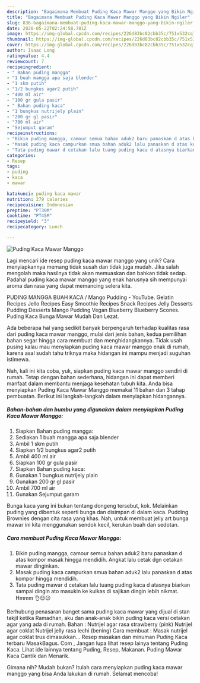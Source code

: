 ```yaml
---
description: "Bagaimana Membuat Puding Kaca Mawar Manggo yang Bikin Ngiler"
title: "Bagaimana Membuat Puding Kaca Mawar Manggo yang Bikin Ngiler"
slug: 836-bagaimana-membuat-puding-kaca-mawar-manggo-yang-bikin-ngiler
date: 2020-05-22T02:24:58.781Z
image: https://img-global.cpcdn.com/recipes/226d83bc82cbb35c/751x532cq70/puding-kaca-mawar-manggo-foto-resep-utama.jpg
thumbnail: https://img-global.cpcdn.com/recipes/226d83bc82cbb35c/751x532cq70/puding-kaca-mawar-manggo-foto-resep-utama.jpg
cover: https://img-global.cpcdn.com/recipes/226d83bc82cbb35c/751x532cq70/puding-kaca-mawar-manggo-foto-resep-utama.jpg
author: Isaac Long
ratingvalue: 4.4
reviewcount: 7
recipeingredient:
- " Bahan puding mangga"
- "1 buah mangga apa saja blender"
- "1 skm putih"
- "1/2 bungkus agar2 putih"
- "400 ml air"
- "100 gr gula pasir"
- " Bahan puding kaca"
- "1 bungkus nutrijely plain"
- "200 gr gl pasir"
- "700 ml air"
- "Sejumput garam"
recipeinstructions:
- "Bikin puding mangga, camour semua bahan aduk2 baru panaskan d atas kompor masak hingga mendidih. Angkat lalu cetak dgn cetakan mawar dinginkan."
- "Masak puding kaca campurkan smua bahan aduk2 lalu panaskan d atas kompor hingga mendidih."
- "Tata puding mawar d cetakan lalu tuang puding kaca d atasnya biarkan sampai dingin ato masukin ke kulkas di sajikan dingin lebih nikmat. Hmmm 👌😍😉"
categories:
- Resep
tags:
- puding
- kaca
- mawar

katakunci: puding kaca mawar 
nutrition: 279 calories
recipecuisine: Indonesian
preptime: "PT30M"
cooktime: "PT45M"
recipeyield: "3"
recipecategory: Lunch

---
```



![Puding Kaca Mawar Manggo](https://img-global.cpcdn.com/recipes/226d83bc82cbb35c/751x532cq70/puding-kaca-mawar-manggo-foto-resep-utama.jpg)

Lagi mencari ide resep puding kaca mawar manggo yang unik? Cara menyiapkannya memang tidak susah dan tidak juga mudah. Jika salah mengolah maka hasilnya tidak akan memuaskan dan bahkan tidak sedap. Padahal puding kaca mawar manggo yang enak harusnya sih mempunyai aroma dan rasa yang dapat memancing selera kita.

PUDING MANGGA BUAH KACA / Mango Pudding - YouTube. Gelatin Recipes Jello Recipes Easy Smoothie Recipes Snack Recipes Jelly Desserts Pudding Desserts Mango Pudding Vegan Blueberry Blueberry Scones. Puding Kaca Bunga Mawar Mudah Dan Lezat.

Ada beberapa hal yang sedikit banyak berpengaruh terhadap kualitas rasa dari puding kaca mawar manggo, mulai dari jenis bahan, kedua pemilihan bahan segar hingga cara membuat dan menghidangkannya. Tidak usah pusing kalau mau menyiapkan puding kaca mawar manggo enak di rumah, karena asal sudah tahu triknya maka hidangan ini mampu menjadi suguhan istimewa.


Nah, kali ini kita coba, yuk, siapkan puding kaca mawar manggo sendiri di rumah. Tetap dengan bahan sederhana, hidangan ini dapat memberi manfaat dalam membantu menjaga kesehatan tubuh kita. Anda bisa menyiapkan Puding Kaca Mawar Manggo memakai 11 bahan dan 3 tahap pembuatan. Berikut ini langkah-langkah dalam menyiapkan hidangannya.

<!--inarticleads1-->

##### Bahan-bahan dan bumbu yang digunakan dalam menyiapkan Puding Kaca Mawar Manggo:

1. Siapkan  Bahan puding mangga:
1. Sediakan 1 buah mangga apa saja blender
1. Ambil 1 skm putih
1. Siapkan 1/2 bungkus agar2 putih
1. Ambil 400 ml air
1. Siapkan 100 gr gula pasir
1. Siapkan  Bahan puding kaca:
1. Gunakan 1 bungkus nutrijely plain
1. Gunakan 200 gr gl pasir
1. Ambil 700 ml air
1. Gunakan Sejumput garam


Bunga kaca yang ini bukan tentang dongeng tersebut, kok. Melainkan puding yang dibentuk seperti bunga dan disimpan di dalam kaca. Pudding Brownies dengan cita rasa yang khas. Nah, untuk membuat jelly art bunga mawar ini kita menggunakan sendok kecil, kerukan buah dan sedotan. 

<!--inarticleads2-->

##### Cara membuat Puding Kaca Mawar Manggo:

1. Bikin puding mangga, camour semua bahan aduk2 baru panaskan d atas kompor masak hingga mendidih. Angkat lalu cetak dgn cetakan mawar dinginkan.
1. Masak puding kaca campurkan smua bahan aduk2 lalu panaskan d atas kompor hingga mendidih.
1. Tata puding mawar d cetakan lalu tuang puding kaca d atasnya biarkan sampai dingin ato masukin ke kulkas di sajikan dingin lebih nikmat. Hmmm 👌😍😉


Berhubung penasaran banget sama puding kaca mawar yang dijual di stan takjil ketika Ramadhan, aku dan anak-anak bikin puding kaca versi cetakan agar yang ada di rumah. Bahan : Nutrijel agar rasa strawberry (pink) Nutrijel agar coklat Nutrijel jelly rasa lechi (bening) Cara membuat : Masak nutrijel agar coklat trus dimasukkan… Resep masakan dan minuman Puding Kaca terbaru MasakBagus. Com , Jangan lupa lihat resep lainya tentang Puding Kaca. Lihat ide lainnya tentang Puding, Resep, Makanan. Puding Mawar Kaca Cantik dan Menarik. 

Gimana nih? Mudah bukan? Itulah cara menyiapkan puding kaca mawar manggo yang bisa Anda lakukan di rumah. Selamat mencoba!

